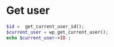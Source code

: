 # Get user

```php
$id =  get_current_user_id();
$current_user = wp_get_current_user();
echo $current_user->ID ;

```